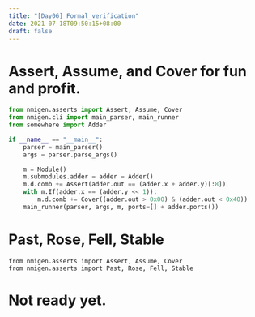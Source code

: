 ```yaml
---
title: "[Day06] Formal_verification"
date: 2021-07-18T09:50:15+08:00
draft: false
---
```

# Assert, Assume, and Cover for fun and profit.
```python
from nmigen.asserts import Assert, Assume, Cover
from nmigen.cli import main_parser, main_runner
from somewhere import Adder

if __name__ == "__main__":
    parser = main_parser()
    args = parser.parse_args()

    m = Module()
    m.submodules.adder = adder = Adder()
    m.d.comb += Assert(adder.out == (adder.x + adder.y)[:8])
    with m.If(adder.x == (adder.y << 1)):
        m.d.comb += Cover((adder.out > 0x00) & (adder.out < 0x40))
    main_runner(parser, args, m, ports=[] + adder.ports())
```
# Past, Rose, Fell, Stable
```
from nmigen.asserts import Assert, Assume, Cover
from nmigen.asserts import Past, Rose, Fell, Stable
```
# Not ready yet.
